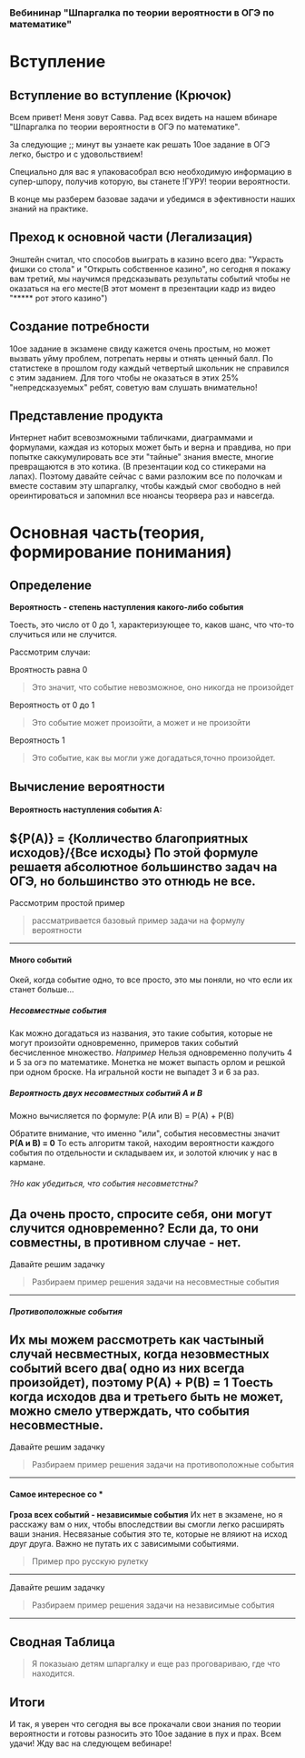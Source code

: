 ### Вебининар "Шпаргалка по теории вероятности в ОГЭ по математике"
# Вступление
## Вступление во вступление (Крючок)
Всем привет! Меня зовут Савва. Рад всех  видеть на нашем вбинаре "Шпаргалка по теории вероятности в ОГЭ по математике".

За следующие ;; минут вы узнаете как решать 10ое задание в ОГЭ легко, быстро и с удовольствием!

Специально для вас я упаковасобрал всю необходимую информацию в супер-шпору, получив которую, вы станете !ГУРУ! теории вероятности.

В конце мы разберем базовае задачи и убедимся в эфективности наших знаний на практике.
## Преход к основной части (Легализация)
Энштейн считал, что способов выиграть в казино всего два: "Украсть фишки со стола" и "Открыть собственное казино", но сегодня я покажу вам третий, мы научимся предсказывать результаты событий чтобы не оказаться на его месте(В этот момент в презентации кадр из видео "***** рот этого казино")
## Создание потребности
10ое задание в экзамене свиду кажется очень простым, но может вызвать уйму проблем, потрепать нервы и отнять ценный балл. По статистеке в прошлом году каждый четвертый школьник не справился с этим заданием. Для того чтобы не оказаться в этих 25% "непредсказуемых" ребят, советую вам слушать внимательно!  
## Представление продукта
Интернет набит всевозможными табличками, диаграммами и формулами, каждая из которых может быть и верна и правдива, но при попытке саккумулировать все эти "тайные" знания вместе, многие превращаются в это котика. (В презентации код со стикерами на лапах).  Поэтому давайте сейчас с вами разложим все по полочкам и вместе составим эту шпаргалку, чтобы каждый смог свободно в ней ореинтироваться и запомнил все нюансы теорвера раз и навсегда.
# Основная часть(теория, формирование понимания)
## Определение 
__Вероятность - степень наступления какого-либо события__

Тоесть, это число от 0 до 1, характеризующее то, каков шанс, что что-то случиться или не случится.

Рассмотрим случаи:

Вроятность равна 0
> Это значит, что событие невозможное, оно никогда не произойдет

Вероятность от 0 до 1
> Это событие может произойти, а может и не произойти

Вероятность 1
> Это событие, как вы могли уже догадаться,точно произойдет.
## Вычисление вероятности
#### Вероятность наступления события А:
${P(A)} = {Колличество благоприятных исходов}/{Все исходы}
По этой формуле решаетя абсолютное большинство задач на ОГЭ, но большинство это отнюдь не все.
----
Рассмотрим простой пример
> рассматривается базовый пример задачи на формулу вероятности
----
#### Много событий
Окей, когда событие одно, то все просто, это мы поняли, но что если их станет больше...

##### __Несовместные события__
Как можно догадаться из названия, это такие события, которые не могут произойти одновременно, примеров таких событий бесчисленное множество.
*Например*
Нельзя одновременно получить 4 и 5 за огэ по математике. 
Монетка не может выпасть орлом и решкой при одном броске.
На игральной кости не выпадет 3 и 6 за раз.

##### Вероятность двух несовместных событий А и В
Можно вычисляется по формуле:
Р(A или В) = Р(А) + Р(В)

Обратите внимание, что именно "или", события несовместны значит __Р(А и В) = 0__
То есть алгоритм такой, находим вероятности каждого события по отдельности и складываем их, и золотой ключик у нас в кармане.
###### ?Но как убедиться, что события несовметстны?
Да очень просто, спросите себя, они могут случится одновременно?
Если да, то они совместны, в противном случае - нет.
----
Давайте решим задачку
> Разбираем пример решения задачи на несовместные события
----

##### __Противоположные события__
Их мы можем рассмотреть как частыный случай несвместных, когда незовместных событий всего два( одно из них всегда произойдет), поэтому 
__Р(А) + Р(В) = 1__
Тоесть когда исходов два и третьего быть не может, можно смело утверждать, что события несовместные.
----
Давайте решим задачку
> Разбираем пример решения задачи на противоположные события
----

#### Самое интересное со *
__Гроза всех событий - независимые события__
Их нет в экзамене, но я расскажу вам о них, чтобы впоследствии вы смогли легко расширять ваши знания.
Несвязаные события это те, которые не вляиют на исход друг друга.
Важно не путать их с зависимыми событиями.
>Пример  про русскую рулетку

----
Давайте решим задачку
> Разбираем пример решения задачи на независимые события
----
## Сводная Таблица
>Я показыаю детям шпаргалку и еще раз проговариваю, где что находится.

## Итоги
И так, я уверен что сегодня вы все прокачали свои знания по теории вероятности и готовы разносить это 10ое задание в пух и прах.
Всем удачи!
Жду вас на следующем вебинаре!
